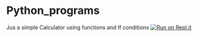 # Python_programs
Jus a simple Calculator using functions and If conditions
[![Run on Repl.it](https://repl.it/badge/github/ad2896/Python_Prac)](https://repl.it/github/ad2896/Python_Prac)

